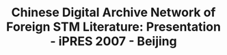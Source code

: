 ---
abstract: null
creators:
- Zhang, Xiaolin
date: null
document_url: https://services.phaidra.univie.ac.at/api/object/o:294461/download
grand_parent: iPRES
institutions: []
keywords:
- beijing
landing_page_url: https://phaidra.univie.ac.at/o:294461
language: eng
layout: publication
license: CC BY-SA 3.0 AT
notes_url: null
parent: iPRES 2007
presentation_url: null
size: 146332
source_name: iPRES
title: 'Chinese Digital Archive Network of Foreign STM Literature: Presentation -
  iPRES 2007 - Beijing'
type: paper
year: 2007
---